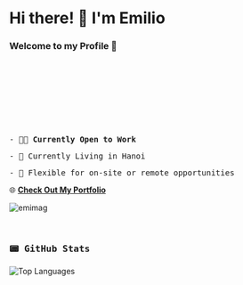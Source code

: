 <h1 >Hi there! 👋 I'm Emilio</h1>
<h3 >Welcome to my Profile 🌟</h3>

<div style="margin-bottom: 150px;"></div> 

<samp>- 👨‍💻 <strong>Currently Open to Work</strong> </samp>

<samp>-  📍 Currently Living in Hanoi </samp>

<samp>-  📡 Flexible for on-site or remote opportunities </samp>

🌐 <a href="https://portfolio-nu-orcin-61.vercel.app/"><strong>Check Out My Portfolio</strong></a>

<p align="left"> <img src="https://komarev.com/ghpvc/?username=emilio-magana&label=Profile%20views&color=0e75b6&style=flat&base=70" alt="emimag" /> </p>
<br/>

<h3 ><samp>📟 GitHub Stats</samp></h3>
<p >
  <img src="https://github-readme-stats.vercel.app/api/top-langs/?username=emilio-magana&theme=tokyonight&show_icons=true&hide_border=false&layout=compact" alt="Top Languages" />
</p>
<!--
**Emilio-Magana/Emilio-Magana** is a ✨ _special_ ✨ repository because its `README.md` (this file) appears on your GitHub profile.

Here are some ideas to get you started:

- 🔭 I’m currently working on ...
- 🌱 I’m currently learning ...
- 👯 I’m looking to collaborate on ...
- 🤔 I’m looking for help with ...
- 💬 Ask me about ...
- 📫 How to reach me: ...
- 😄 Pronouns: ...
- ⚡ Fun fact: ...
-->
